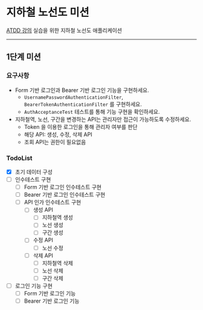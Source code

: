 # 지하철 노선도 미션
[ATDD 강의](https://edu.nextstep.camp/c/R89PYi5H) 실습을 위한 지하철 노선도 애플리케이션

---

## 1단계 미션

### 요구사항

- Form 기반 로그인과 Bearer 기반 로그인 기능을 구현하세요.
  - `UsernamePasswordAuthenticationFilter`, `BearerTokenAuthenticationFilter` 를 구현하세요.
  - `AuthAcceptanceTest` 테스트를 통해 기능 구현을 확인하세요.
- 지하철역, 노선, 구간을 변경하는 API는 관리자만 접근이 가능하도록 수정하세요.
  - Token 을 이용한 로그인을 통해 관리자 여부를 판단
  - 해당 API: 생성, 수정, 삭제 API
  - 조회 API는 권한이 필요없음

### TodoList
- [X] 초기 데이터 구성
- [ ] 인수테스트 구현
  - [ ] Form 기반 로그인 인수테스트 구현
  - [ ] Bearer 기반 로그인 인수테스트 구현
  - [ ] API 인가 인수테스트 구현
    - [ ] 생성 API
      - [ ] 지하철역 생성
      - [ ] 노선 생성
      - [ ] 구간 생성
    - [ ] 수정 API
      - [ ] 노선 수정
    - [ ] 삭제 API
      - [ ] 지하철역 삭제
      - [ ] 노선 삭제
      - [ ] 구간 삭제
- [ ] 로그인 기능 구현
  - [ ] Form 기반 로그인 기능
  - [ ] Bearer 기반 로그인 기능